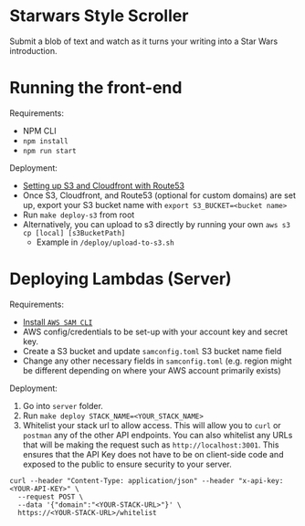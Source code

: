 # Starwars Style Scroller

Submit a blob of text and watch as it turns your writing into a Star Wars introduction.

# Running the front-end

Requirements:

- NPM CLI
- `npm install`
- `npm run start`

Deployment:

- [Setting up S3 and Cloudfront with Route53](https://www.youtube.com/watch?v=DiIaoIcoKNY)
- Once S3, Cloudfront, and Route53 (optional for custom domains) are set up, export your S3 bucket name with `export S3_BUCKET=<bucket name>`
- Run `make deploy-s3` from root
- Alternatively, you can upload to s3 directly by running your own `aws s3 cp [local] [s3BucketPath]`
  - Example in `/deploy/upload-to-s3.sh`

# Deploying Lambdas (Server)

Requirements:

- [Install `AWS SAM CLI`](https://docs.aws.amazon.com/serverless-application-model/latest/developerguide/serverless-sam-cli-install.html)
- AWS config/credentials to be set-up with your account key and secret key.
- Create a S3 bucket and update `samconfig.toml` S3 bucket name field
- Change any other necessary fields in `samconfig.toml` (e.g. region might be different depending on where your AWS account primarily exists)

Deployment:

1. Go into `server` folder.
2. Run `make deploy STACK_NAME=<YOUR_STACK_NAME>`
3. Whitelist your stack url to allow access. This will allow you to `curl` or `postman` any of the other API endpoints. You can also whitelist any URLs that will be making the request such as `http://localhost:3001`. This ensures that the API Key does not have to be on client-side code and exposed to the public to ensure security to your server.

```
curl --header "Content-Type: application/json" --header "x-api-key: <YOUR-API-KEY>" \
  --request POST \
  --data '{"domain":"<YOUR-STACK-URL>"}' \
  https://<YOUR-STACK-URL>/whitelist
```
